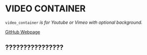 # VIDEO CONTAINER

`video_container` _is for Youtube or Vimeo with optional background._

[GitHub Webpage](https://jeffdecola.github.io/my-php-containers/)

## ????????????????


